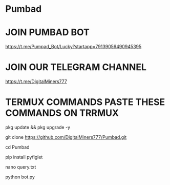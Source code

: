 # Pumbad

# JOIN PUMBAD BOT

https://t.me/Pumpad_Bot/Lucky?startapp=79139056490945395

# JOIN OUR TELEGRAM CHANNEL
https://t.me/DigitalMiners777

# TERMUX COMMANDS PASTE THESE COMMANDS ON TRRMUX

pkg update && pkg upgrade -y

git clone https://github.com/DigitalMiners777/Pumbad.git

cd Pumbad

pip install pyfiglet

nano query.txt

python bot.py
